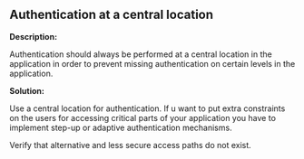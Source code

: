 
Authentication at a central location
-------

**Description:**

Authentication should always be performed at a central location in the application in 
order to prevent missing authentication on certain levels in the application.


**Solution:**

Use a central location for authentication. If u want to put extra constraints on the 
users for accessing critical parts of your application you have to implement
step-up or adaptive authentication mechanisms. 

Verify that alternative and less secure access paths do not exist.